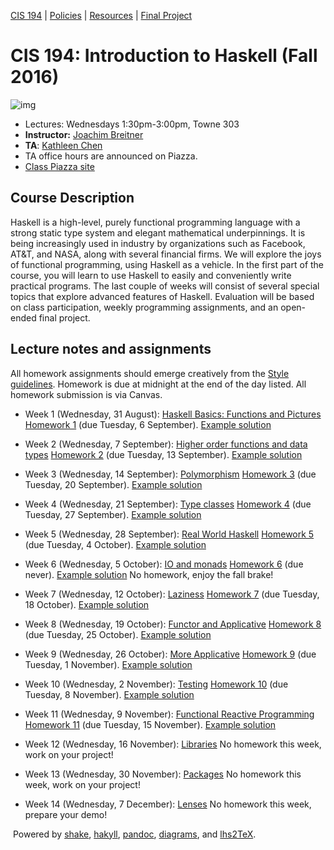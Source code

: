 [CIS 194](https://www.seas.upenn.edu/~cis194/fall16/index.html) | [Policies](https://www.seas.upenn.edu/~cis194/fall16/policies.html) | [Resources](https://www.seas.upenn.edu/~cis194/fall16/resources.html) | [Final Project](https://www.seas.upenn.edu/~cis194/fall16/final.html)

# CIS 194: Introduction to Haskell (Fall 2016)

![img](https://www.seas.upenn.edu/~cis194/fall16/images/haskell-logo.png)

- Lectures: Wednesdays 1:30pm-3:00pm, Towne 303
- **Instructor:** [Joachim Breitner](http://www.cis.upenn.edu/~joachim/)
- **TA**: [Kathleen Chen](https://www.seas.upenn.edu/~cis194/fall16/katch@sas.upenn.edu)
- TA office hours are announced on Piazza.
- [Class Piazza site](http://piazza.com/upenn/fall2016/cis194)

## Course Description

Haskell is a high-level, purely functional programming language with a strong static type system and elegant mathematical underpinnings. It is being increasingly used in industry by organizations such as Facebook,  AT&T, and NASA, along with several financial firms. We will explore  the joys of functional programming, using Haskell as a vehicle. In the  first part of the course, you will learn to use Haskell to easily and  conveniently write practical programs. The last couple of weeks will  consist of several special topics that explore advanced features of  Haskell. Evaluation will be based on class participation, weekly  programming assignments, and an open-ended final project.

## Lecture notes and assignments

All homework assignments should emerge creatively from the [Style guidelines](https://www.seas.upenn.edu/~cis194/fall16/style.html). Homework is due at midnight at the end of the day listed. All homework submission is via Canvas.

- Week 1 (Wednesday, 31 August):
   [Haskell Basics: Functions and Pictures](https://www.seas.upenn.edu/~cis194/fall16/lectures/01-intro.html) 
  [Homework 1](https://www.seas.upenn.edu/~cis194/fall16/hw/01-intro.html) (due Tuesday, 6 September). [Example solution](https://code.world/haskell#PZl49ZQJYAjaqbKL7hzeteQ)

- Week 2 (Wednesday, 7 September):
   [Higher order functions and data types](https://www.seas.upenn.edu/~cis194/fall16/lectures/02-ho-datatypes.html) 
  [Homework 2](https://www.seas.upenn.edu/~cis194/fall16/hw/02-ho-datatypes.html) (due Tuesday, 13 September). [Example solution](https://code.world/haskell#PWc3Dtw35PArCBLII3HtK5w)

- Week 3 (Wednesday, 14 September):
   [Polymorphism](https://www.seas.upenn.edu/~cis194/fall16/lectures/03-polymorphism.html) 
  [Homework 3](https://www.seas.upenn.edu/~cis194/fall16/hw/03-polymorphism.html) (due Tuesday, 20 September). [Example solution](https://code.world/haskell#PubDDSw-wNxzTsQt1SxJ6GA)

- Week 4 (Wednesday, 21 September):
   [Type classes](https://www.seas.upenn.edu/~cis194/fall16/lectures/04-typeclasses.html) 
  [Homework 4](https://www.seas.upenn.edu/~cis194/fall16/hw/04-typeclasses.html) (due Tuesday, 27 September). [Example solution](https://code.world/haskell#PTgYAt3TMBGGE2-RHL69ANw)

- Week 5 (Wednesday, 28 September):
   [Real World Haskell](https://www.seas.upenn.edu/~cis194/fall16/lectures/05-real-world-haskell.html) 
  [Homework 5](https://www.seas.upenn.edu/~cis194/fall16/hw/05-real-world-haskell.html) (due Tuesday, 4 October). [Example solution](https://www.seas.upenn.edu/~cis194/fall16/sols/05-real-world-haskell.hs)

- Week 6 (Wednesday, 5 October):
   [IO and monads](https://www.seas.upenn.edu/~cis194/fall16/lectures/06-io-and-monads.html) 
  [Homework 6](https://www.seas.upenn.edu/~cis194/fall16/hw/06-io-and-monads.html) (due never). [Example solution](https://www.seas.upenn.edu/~cis194/fall16/sols/06-io-and-monads.hs) 
  No homework, enjoy the fall brake!

- Week 7 (Wednesday, 12 October):
   [Laziness](https://www.seas.upenn.edu/~cis194/fall16/lectures/07-laziness.html) 
  [Homework 7](https://www.seas.upenn.edu/~cis194/fall16/hw/07-laziness.html) (due Tuesday, 18 October). [Example solution](https://www.seas.upenn.edu/~cis194/fall16/sols/07-laziness.hs)

- Week 8 (Wednesday, 19 October):
   [Functor and Applicative](https://www.seas.upenn.edu/~cis194/fall16/lectures/08-functor-applicative.html) 
  [Homework 8](https://www.seas.upenn.edu/~cis194/fall16/hw/08-functor-applicative.html) (due Tuesday, 25 October). [Example solution](https://www.seas.upenn.edu/~cis194/fall16/sols/08-functor-applicative.hs)

- Week 9 (Wednesday, 26 October):
   [More Applicative](https://www.seas.upenn.edu/~cis194/fall16/lectures/09-more-applicative.html) 
  [Homework 9](https://www.seas.upenn.edu/~cis194/fall16/hw/09-more-applicative.html) (due Tuesday, 1 November). [Example solution](https://www.seas.upenn.edu/~cis194/fall16/sols/09-more-applicative.hs)

- Week 10 (Wednesday, 2 November):
   [Testing](https://www.seas.upenn.edu/~cis194/fall16/lectures/10-testing.html) 
  [Homework 10](https://www.seas.upenn.edu/~cis194/fall16/hw/10-testing.html) (due Tuesday, 8 November). [Example solution](https://www.seas.upenn.edu/~cis194/fall16/sols/10-testing.hs)

- Week 11 (Wednesday, 9 November):
   [Functional Reactive Programming](https://www.seas.upenn.edu/~cis194/fall16/lectures/11-frp.html) 
  [Homework 11](https://www.seas.upenn.edu/~cis194/fall16/hw/11-frp.html) (due Tuesday, 15 November). [Example solution](https://www.seas.upenn.edu/~cis194/fall16/sols/11-frp.hs)

- Week 12 (Wednesday, 16 November):
   [Libraries](https://www.seas.upenn.edu/~cis194/fall16/lectures/12-libraries.html) 
  No homework this week, work on your project!

- Week 13 (Wednesday, 30 November):
   [Packages](https://www.seas.upenn.edu/~cis194/fall16/lectures/13-packages.html) 
  No homework this week, work on your project!

- Week 14 (Wednesday, 7 December):
   [Lenses](https://www.seas.upenn.edu/~cis194/fall16/lectures/14-lenses.html) 
  No homework this week, prepare your demo!

​      Powered      by [shake](http://community.haskell.org/~ndm/shake/),      [hakyll](http://jaspervdj.be/hakyll/index.html),      [pandoc](http://johnmacfarlane.net/pandoc/),      [diagrams](http://projects.haskell.org/diagrams),      and [lhs2TeX](http://www.andres-loeh.de/lhs2tex/).          

 